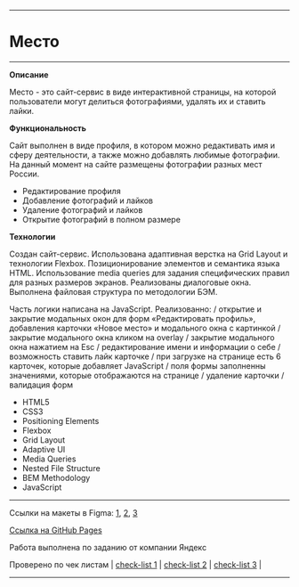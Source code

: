 ___
# __Место__
___

**Описание**

Место - это сайт-сервис в виде интерактивной страницы, на которой пользователи могут делиться фотографиями, удалять их и ставить лайки.

**Функциональность**

Сайт выполнен в виде профиля, в котором можно редактивать имя и сферу деятельности, а также можно добавлять любимые фотографии.
На данный момент на сайте размещены фотографии разных мест России.

* Редактирование профиля
* Добавление фотографий и лайков
* Удаление фотографий и лайков
* Открытие фотографий в полном размере

**Технологии**

Создан сайт-сервис.
Использована адаптивная верстка на Grid Layout и технологии Flexbox. Позиционирование элементов и семантика языка HTML.
Использование media queries для задания специфических правил для разных размеров экранов.
Реализованы диалоговые окна.
Выполнена файловая структура по методологии БЭМ.

Часть логики написана на JavaScript.
Реализованно:
 / открытие и закрытие модальных окон для форм «Редактировать профиль», добавления карточки «Новое место» и модального окна с картинкой
 / закрытие модального окна кликом на overlay
 / закрытие модального окна нажатием на Esc
 / редактирование имени и информации о себе
 / возможность ставить лайк карточке
 / при загрузке на странице есть 6 карточек, которые добавляет JavaScript
 / поля формы заполненны значениями, которые отображаются на странице
 / удаление карточки
 / валидация форм


* HTML5
* CSS3
* Positioning Elements
* Flexbox
* Grid Layout
* Adaptive UI
* Media Queries
* Nested File Structure
* BEM Methodology
* JavaScript



___

Cсылки на макеты в Figma: [1](https://www.figma.com/file/2cn9N9jSkmxD84oJik7xL7/JavaScript.-Sprint-4?node-id=0%3A1),   [2](https://www.figma.com/file/bjyvbKKJN2naO0ucURl2Z0/JavaScript.-Sprint-5?node-id=0%3A1), [3](https://www.figma.com/file/kRVLKwYG3d1HGLvh7JFWRT/JavaScript.-Sprint-6?node-id=0%3A1)

[Ссылка на GitHub Pages](https://kristinamagichub.github.io/mesto/)

Работа выполнена по заданию от компании Яндекс

Проверено по чек листам |
[check-list 1](https://code.s3.yandex.net/web-developer/checklists-pdf/new-program/checklist-4.pdf) |
[check-list 2](https://code.s3.yandex.net/web-developer/checklists-pdf/new-program/checklist-5.pdf) |
[check-list 3](https://code.s3.yandex.net/web-developer/checklists-pdf/new-program/checklist-6.pdf) |
___
